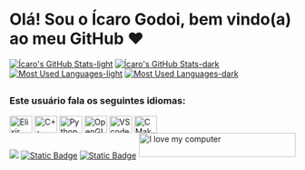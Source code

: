 # Olá! Sou o Ícaro Godoi, bem vindo(a) ao meu GitHub ❤️  

[![Ícaro's GitHub Stats-light](https://github-readme-stats-bay-two-10.vercel.app/api?username=Icaro-Godoi&show_icons=true&locale=pt-br&theme=rose#gh-light-mode-only)](https://github.com/Icaro-Godoi/github-readme-stats#gh-light-mode-only)
[![Ícaro's GitHub Stats-dark](https://github-readme-stats-bay-two-10.vercel.app/api?username=Icaro-Godoi&show_icons=true&locale=pt-br&theme=omni#gh-dark-mode-only)](https://github.com/Icaro-Godoi/github-readme-stats#gh-dark-mode-only)
[![Most Used Languages-light](https://github-readme-stats-bay-two-10.vercel.app/api/top-langs/?username=Icaro-Godoi&layout=compact&locale=pt-br&theme=rose#gh-light-mode-only)](https://github.com/Icaro-Godoi/github-readme-stats#gh-light-mode-only)
[![Most Used Languages-dark](https://github-readme-stats-bay-two-10.vercel.app/api/top-langs/?username=Icaro-Godoi&layout=compact&locale=pt-br&theme=omni#gh-dark-mode-only)](https://github.com/Icaro-Godoi/github-readme-stats#gh-dark-mode-only)

## 

<div style="display: inline_block">
  <h3>Este usuário fala os seguintes idiomas:</h3>
  <img align="center" alt="Elixir icon" height="30" width="40" src="https://cdn.jsdelivr.net/gh/devicons/devicon@latest/icons/elixir/elixir-original.svg"/>
  <img align="center" alt="C++ icon" height="30" width="40" src="https://cdn.jsdelivr.net/gh/devicons/devicon@latest/icons/cplusplus/cplusplus-original.svg"/>
  <img align="center" alt="Python icon" height="30" width="40" src="https://cdn.jsdelivr.net/gh/devicons/devicon@latest/icons/python/python-original.svg"/>
  <img align="center" alt="OpenGL icon" height="30" width="40" src="https://cdn.jsdelivr.net/gh/devicons/devicon@latest/icons/opengl/opengl-original.svg"/>
  <img align="center" alt="VScode icon" height="30" width="40" src="https://cdn.jsdelivr.net/gh/devicons/devicon@latest/icons/vscode/vscode-original.svg"/>
  <img align="center" alt="CMake icon" height="30" width="40" src="https://cdn.jsdelivr.net/gh/devicons/devicon@latest/icons/cmake/cmake-original.svg"/>
  <img align="right" alt="I love my computer" width="275.625" height="42" src="https://media0.giphy.com/media/v1.Y2lkPTc5MGI3NjExeTlkbG45Zjl2NmZxbjAzenl5aTZpbjdscDVoeXZ2cDdhOGpqMnF6ZyZlcD12MV9pbnRlcm5hbF9naWZfYnlfaWQmY3Q9Zw/i8Q77qmA5TPdAj65dM/giphy.gif"/>
</div>

##

<div>
  <a href="https://instagram.com/icaroq_godoi.com.br" target="_blank"><img src="https://img.shields.io/badge/Instagram-D73166?style=for-the-badge&logo=instagram&logoColor=white"><a/>
  <a href="https://x.com/x_Claire__x" target="_blank"><img alt="Static Badge" src="https://img.shields.io/badge/Twitter-1DA1F2?style=for-the-badge&logo=twitter&logoColor=white"></a>
  <a href="" target="_blank"><img alt="Static Badge" src="https://img.shields.io/badge/LinkedIn-0077B5?style=for-the-badge&logo=linkedin&logoColor=white"></a>
</div>

##

<!-- ![snake gif](https://github.com/Icaro-Godoi/Icaro-Godoi/blob/output/github-contribution-grid-snake.gif) -->
